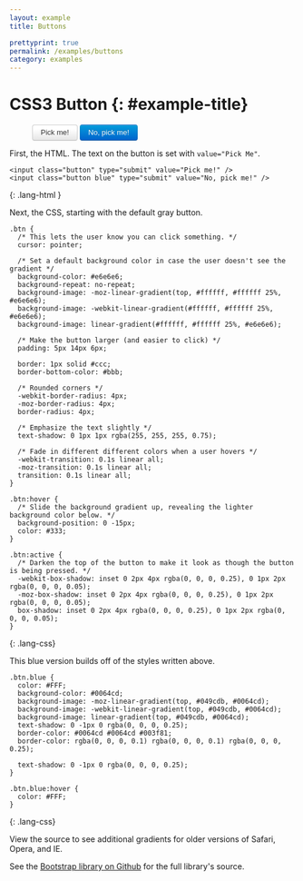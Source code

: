 ```yaml
---
layout: example
title: Buttons

prettyprint: true
permalink: /examples/buttons
category: examples
---
```


CSS3 Button {: #example-title}
===========

<style type="text/css">
  /** The following are CSS styles for the example, with better compatability with all browsers (note the -ms- and -o- vendor tags, for Microsoft browsers and Opera) **/
  .result {
    cursor: pointer;
    display: inline-block;
    background-color: #e6e6e6;
    background-repeat: no-repeat;
    background-image: -webkit-gradient(linear, 0 0, 0 100%, from(#ffffff), color-stop(25%, #ffffff), to(#e6e6e6));
    background-image: -webkit-linear-gradient(#ffffff, #ffffff 25%, #e6e6e6);
    background-image: -moz-linear-gradient(top, #ffffff, #ffffff 25%, #e6e6e6);
    background-image: -ms-linear-gradient(#ffffff, #ffffff 25%, #e6e6e6);
    background-image: -o-linear-gradient(#ffffff, #ffffff 25%, #e6e6e6);
    background-image: linear-gradient(#ffffff, #ffffff 25%, #e6e6e6);
    filter: progid:DXImageTransform.Microsoft.gradient(startColorstr='#ffffff', endColorstr='#e6e6e6', GradientType=0);
    padding: 5px 14px 6px;
    text-shadow: 0 1px 1px rgba(255, 255, 255, 0.75);
    color: #333;
    font-size: 13px;
    line-height: normal;
    border: 1px solid #ccc;
    border-bottom-color: #bbb;
    -webkit-border-radius: 4px;
    -moz-border-radius: 4px;
    border-radius: 4px;
    -webkit-box-shadow: inset 0 1px 0 rgba(255, 255, 255, 0.2), 0 1px 2px rgba(0, 0, 0, 0.05);
    -moz-box-shadow: inset 0 1px 0 rgba(255, 255, 255, 0.2), 0 1px 2px rgba(0, 0, 0, 0.05);
    box-shadow: inset 0 1px 0 rgba(255, 255, 255, 0.2), 0 1px 2px rgba(0, 0, 0, 0.05);
    -webkit-transition: 0.1s linear all;
    -moz-transition: 0.1s linear all;
    -ms-transition: 0.1s linear all;
    -o-transition: 0.1s linear all;
    transition: 0.1s linear all;
  }
  .result:hover {
    background-position: 0 -15px;
    color: #333;
    text-decoration: none;
  }
  .result:focus {
    outline: 1px dotted #666;
  }
  .result:active {
    -webkit-box-shadow: inset 0 2px 4px rgba(0, 0, 0, 0.25), 0 1px 2px rgba(0, 0, 0, 0.05);
    -moz-box-shadow: inset 0 2px 4px rgba(0, 0, 0, 0.25), 0 1px 2px rgba(0, 0, 0, 0.05);
    box-shadow: inset 0 2px 4px rgba(0, 0, 0, 0.25), 0 1px 2px rgba(0, 0, 0, 0.05);
  }

  .blue {
    color: #ffffff;
    background-color: #0064cd;
    background-repeat: repeat-x;
    background-image: -khtml-gradient(linear, left top, left bottom, from(#049cdb), to(#0064cd));
    background-image: -moz-linear-gradient(top, #049cdb, #0064cd);
    background-image: -ms-linear-gradient(top, #049cdb, #0064cd);
    background-image: -webkit-gradient(linear, left top, left bottom, color-stop(0%, #049cdb), color-stop(100%, #0064cd));
    background-image: -webkit-linear-gradient(top, #049cdb, #0064cd);
    background-image: -o-linear-gradient(top, #049cdb, #0064cd);
    background-image: linear-gradient(top, #049cdb, #0064cd);
    filter: progid:DXImageTransform.Microsoft.gradient(startColorstr='#049cdb', endColorstr='#0064cd', GradientType=0);
    text-shadow: 0 -1px 0 rgba(0, 0, 0, 0.25);
    border-color: #0064cd #0064cd #003f81;
    border-color: rgba(0, 0, 0, 0.1) rgba(0, 0, 0, 0.1) rgba(0, 0, 0, 0.25);
  }

  .blue:hover {
    color: #FFF;
  }
  /** Stop here for the 2 colors **/
</style>

<figure class="centered">
  <input class="result" type="submit" value="Pick me!" />
  <input class="result blue" type="submit" value="No, pick me!" />
</figure>

First, the HTML. The text on the button is set with `value="Pick Me"`.

    <input class="button" type="submit" value="Pick me!" />
    <input class="button blue" type="submit" value="No, pick me!" />
{: .lang-html }

Next, the CSS, starting with the default gray button.

    .btn {
      /* This lets the user know you can click something. */
      cursor: pointer;

      /* Set a default background color in case the user doesn't see the gradient */
      background-color: #e6e6e6;
      background-repeat: no-repeat;
      background-image: -moz-linear-gradient(top, #ffffff, #ffffff 25%, #e6e6e6);
      background-image: -webkit-linear-gradient(#ffffff, #ffffff 25%, #e6e6e6);
      background-image: linear-gradient(#ffffff, #ffffff 25%, #e6e6e6);

      /* Make the button larger (and easier to click) */
      padding: 5px 14px 6px;

      border: 1px solid #ccc;
      border-bottom-color: #bbb;

      /* Rounded corners */
      -webkit-border-radius: 4px;
      -moz-border-radius: 4px;
      border-radius: 4px;

      /* Emphasize the text slightly */
      text-shadow: 0 1px 1px rgba(255, 255, 255, 0.75);

      /* Fade in different different colors when a user hovers */
      -webkit-transition: 0.1s linear all;
      -moz-transition: 0.1s linear all;
      transition: 0.1s linear all;
    }

    .btn:hover {
      /* Slide the background gradient up, revealing the lighter background color below. */
      background-position: 0 -15px;
      color: #333;  
    }

    .btn:active {
      /* Darken the top of the button to make it look as though the button is being pressed. */
      -webkit-box-shadow: inset 0 2px 4px rgba(0, 0, 0, 0.25), 0 1px 2px rgba(0, 0, 0, 0.05);
      -moz-box-shadow: inset 0 2px 4px rgba(0, 0, 0, 0.25), 0 1px 2px rgba(0, 0, 0, 0.05);
      box-shadow: inset 0 2px 4px rgba(0, 0, 0, 0.25), 0 1px 2px rgba(0, 0, 0, 0.05);
    }
{: .lang-css}

This blue version builds off of the styles written above.

    .btn.blue {
      color: #FFF;
      background-color: #0064cd;
      background-image: -moz-linear-gradient(top, #049cdb, #0064cd);
      background-image: -webkit-linear-gradient(top, #049cdb, #0064cd);
      background-image: linear-gradient(top, #049cdb, #0064cd);
      text-shadow: 0 -1px 0 rgba(0, 0, 0, 0.25);
      border-color: #0064cd #0064cd #003f81;
      border-color: rgba(0, 0, 0, 0.1) rgba(0, 0, 0, 0.1) rgba(0, 0, 0, 0.25);

      text-shadow: 0 -1px 0 rgba(0, 0, 0, 0.25);
    }

    .btn.blue:hover {
      color: #FFF;
    }
{: .lang-css}

View the source to see additional gradients for older versions of Safari, Opera, and IE.

See the [Bootstrap library on Github](https://github.com/twitter/bootstrap/blob/master/bootstrap.css#L1873) for the full library's source.
